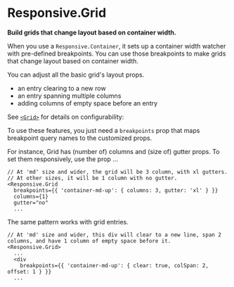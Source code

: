 # Responsive.Grid

**Build grids that change layout based on container width.**

When you use a `Responsive.Container`, it sets up a container width watcher with pre-defined breakpoints.
You can use those breakpoints to make grids that change layout based on container width.

You can adjust all the basic grid's layout props.

- an entry clearing to a new row
- an entry spanning multiple columns
- adding columns of empty space before an entry

See [`<Grid>`](/?path=/story/dark-matter-grid--overview) for details on configurability:

To use these features, you just need a `breakpoints` prop that maps breakpoint query names to the customized props.

For instance, Grid has (number of) columns and (size of) gutter props. To set them responsively, use the prop ...

```
// At 'md' size and wider, the grid will be 3 column, with xl gutters.
// At other sizes, it will be 1 column with no gutter.
<Responsive.Grid
  breakpoints={{ 'container-md-up': { columns: 3, gutter: 'xl' } }}
  columns={1}
  gutter="no"
  ...
```

The same pattern works with grid entries.

```
// At 'md' size and wider, this div will clear to a new line, span 2 columns, and have 1 column of empty space before it.
<Responsive.Grid>
  ...
  <div
    breakpoints={{ 'container-md-up': { clear: true, colSpan: 2, offset: 1 } }}
  ...
```
